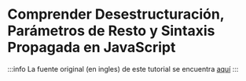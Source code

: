 # Comprender Desestructuración, Parámetros de Resto y Sintaxis Propagada en JavaScript
:::info
La fuente original (en ingles) de este tutorial se encuentra [aquí]()
:::
